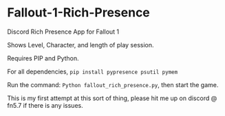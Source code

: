 # Fallout-1-Rich-Presence
Discord Rich Presence App for Fallout 1

Shows Level, Character, and length of play session.

Requires PIP and Python.

For all dependencies, ```pip install pypresence psutil pymem```

Run the command: ```Python fallout_rich_presence.py```, then start the game. 

This is my first attempt at this sort of thing, please hit me up on discord @ fn5.7 if there is any issues. 
